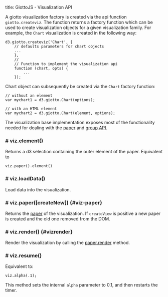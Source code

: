 title: GiottoJS - Visualization API


A giotto visualization factory is created via the api function ``giotto.createviz``.
The function returns a factory function which can be used to create visualization objects for a given
visualization family. For example, the ``Chart`` visualization is created in the following way:

    d3.giotto.createviz('Chart', {
        // defaults parameters for chart objects
        ...
        },
        //
        // Function to implement the visualization api
        function (chart, opts) {
            ...
        });

Chart object can subsequently be created via the ``Chart`` factory function:

    // without an element
    var mychart1 = d3.giotto.Chart(options);

    // with an HTML element
    var mychart2 = d3.giotto.Chart(element, options);


The visualization base implementation exposes most of the functionality needed for
dealing with the [paper] and [group API].

### # viz.element()

Returns a d3 selection containing the outer element of the paper. Equivalent to

    viz.paper().element()

### # viz.loadData()

Load data into the visualization.


### # viz.paper([createNew]) {#viz-paper}

Returns the [paper][] of the visualization. If ``createView`` is positive a new paper
is created and the old one removed from the DOM.

### # viz.render() {#vizrender}

Render the visualization by calling the [paper.render]($site_url/api/paper#paper-render)
method.

### # viz.resume()

Equivalent to:

    viz.alpha(.1);

This method sets the internal ``alpha`` parameter to 0.1, and then restarts
the timer.


[paper]: $site_url/api/paper
[Paper API]: $site_url/api/paper
[group API]: $site_url/api/group